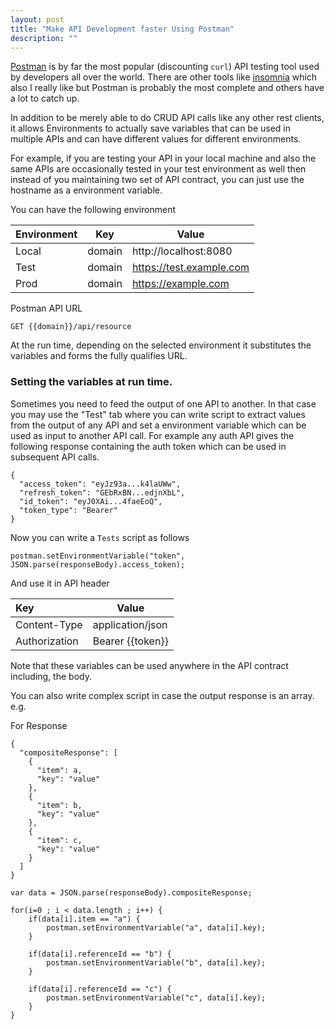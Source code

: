 ```yaml
---
layout: post
title: "Make API Development faster Using Postman"
description: ""
---
```


[Postman](https://www.postman.com/) is by far the most popular (discounting `curl`) API testing tool used by developers all over the world. There are other tools like [insomnia](https://insomnia.rest/) which also I really like but Postman is probably the most complete and others have a lot to catch up.

In addition to be merely able to do CRUD API calls like any other rest clients, it allows Environments to actually save variables that can be used in multiple APIs and can have different values for different environments.

For example, if you are testing your API in your local machine and also the same APIs are occasionally tested in your test environment as well then instead of you maintaining two set of API contract, you can just use the hostname as a environment variable. 

You can have the following environment 

| Environment   | Key           | Value                    |
| ------------- |:-------------:| ------------------------ |
| Local         | domain        | http://localhost:8080    |
| Test          | domain        | https://test.example.com |
| Prod          | domain        | https://example.com      |

Postman API URL 

```
GET {{domain}}/api/resource
```

At the run time, depending on the selected environment it substitutes the variables and forms the fully qualifies URL.

### Setting the variables at run time.

Sometimes you need to feed the output of one API to another. In that case you may  use the "Test" tab where you can write script to extract values from the output of any API and set a environment variable which can be used as input to another API call. For example any auth API gives the following response containing the auth token which can be used in subsequent API calls.

```
{
  "access_token": "eyJz93a...k4laUWw",
  "refresh_token": "GEbRxBN...edjnXbL",
  "id_token": "eyJ0XAi...4faeEoQ",
  "token_type": "Bearer"
}
```

Now you can write a `Tests` script as follows 

```
postman.setEnvironmentVariable("token", JSON.parse(responseBody).access_token);
```

And use it in API header 

| Key           | Value                    |
|:------------- | ------------------------ |
| Content-Type  | application/json         |
| Authorization | Bearer {{token}}         |

Note that these variables can be used anywhere in the API contract including, the body.

You can also write complex script in case the output response is an array. e.g.

For Response 
```
{
  "compositeResponse": [
    {
      "item": a,
      "key": "value"
    },
    {
      "item": b,
      "key": "value"
    },
    {
      "item": c,
      "key": "value"
    }
  ]
}
```

```
var data = JSON.parse(responseBody).compositeResponse;

for(i=0 ; i < data.length ; i++) {
    if(data[i].item == "a") {
        postman.setEnvironmentVariable("a", data[i].key);
    }
    
    if(data[i].referenceId == "b") {
        postman.setEnvironmentVariable("b", data[i].key);
    }
    
    if(data[i].referenceId == "c") {
        postman.setEnvironmentVariable("c", data[i].key);
    }
}
```











